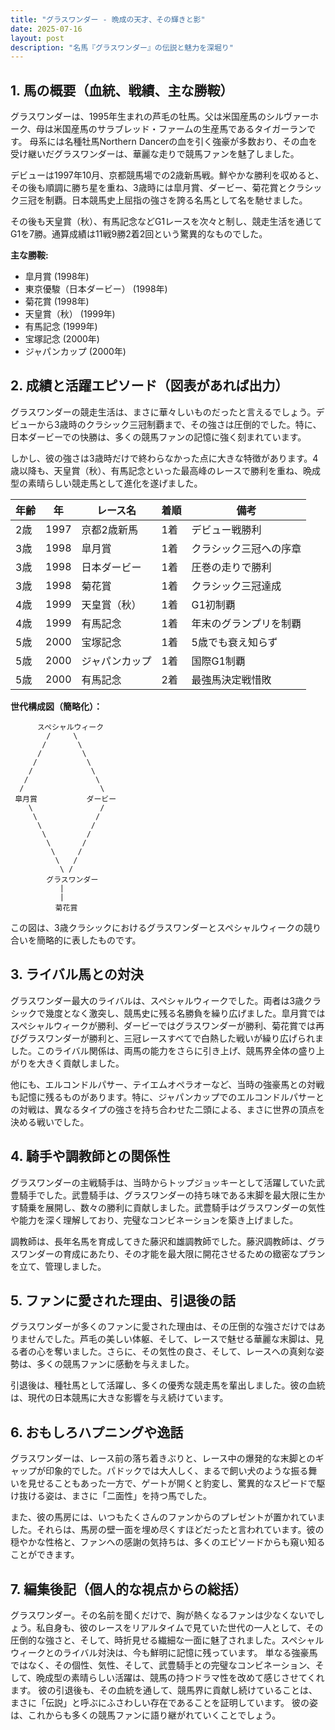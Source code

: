 ```yaml
---
title: "グラスワンダー - 晩成の天才、その輝きと影"
date: 2025-07-16
layout: post
description: "名馬『グラスワンダー』の伝説と魅力を深堀り"
---
```


## 1. 馬の概要（血統、戦績、主な勝鞍）

グラスワンダーは、1995年生まれの芦毛の牡馬。父は米国産馬のシルヴァーホーク、母は米国産馬のサラブレッド・ファームの生産馬であるタイガーランです。  母系には名種牡馬Northern Dancerの血を引く強豪が多数おり、その血を受け継いだグラスワンダーは、華麗な走りで競馬ファンを魅了しました。

デビューは1997年10月、京都競馬場での2歳新馬戦。鮮やかな勝利を収めると、その後も順調に勝ち星を重ね、3歳時には皐月賞、ダービー、菊花賞とクラシック三冠を制覇。日本競馬史上屈指の強さを誇る名馬として名を馳せました。

その後も天皇賞（秋）、有馬記念などG1レースを次々と制し、競走生活を通じてG1を7勝。通算成績は11戦9勝2着2回という驚異的なものでした。

**主な勝鞍:**

* 皐月賞 (1998年)
* 東京優駿（日本ダービー） (1998年)
* 菊花賞 (1998年)
* 天皇賞（秋） (1999年)
* 有馬記念 (1999年)
* 宝塚記念 (2000年)
* ジャパンカップ (2000年)


## 2. 成績と活躍エピソード（図表があれば出力）

グラスワンダーの競走生活は、まさに華々しいものだったと言えるでしょう。デビューから3歳時のクラシック三冠制覇まで、その強さは圧倒的でした。特に、日本ダービーでの快勝は、多くの競馬ファンの記憶に強く刻まれています。

しかし、彼の強さは3歳時だけで終わらなかった点に大きな特徴があります。4歳以降も、天皇賞（秋）、有馬記念といった最高峰のレースで勝利を重ね、晩成型の素晴らしい競走馬として進化を遂げました。

| 年齢 | 年 | レース名 | 着順 | 備考 |
|---|---|---|---|---|
| 2歳 | 1997 | 京都2歳新馬 | 1着 | デビュー戦勝利 |
| 3歳 | 1998 | 皐月賞 | 1着 | クラシック三冠への序章 |
| 3歳 | 1998 | 日本ダービー | 1着 | 圧巻の走りで勝利 |
| 3歳 | 1998 | 菊花賞 | 1着 | クラシック三冠達成 |
| 4歳 | 1999 | 天皇賞（秋） | 1着 | G1初制覇 |
| 4歳 | 1999 | 有馬記念 | 1着 | 年末のグランプリを制覇 |
| 5歳 | 2000 | 宝塚記念 | 1着 | 5歳でも衰え知らず |
| 5歳 | 2000 | ジャパンカップ | 1着 | 国際G1制覇 |
| 5歳 | 2000 | 有馬記念 | 2着 |  最強馬決定戦惜敗 |


**世代構成図（簡略化）：**

```
      スペシャルウィーク
        /     \
       /       \
      /         \
     /           \
    /             \
   /               \
  /                 \
 皐月賞           ダービー
    \               /
     \             /
      \           /
       \         /
        \       /
         \     /
          \   /
           \ /
        グラスワンダー
           |
           |
          菊花賞
```

この図は、3歳クラシックにおけるグラスワンダーとスペシャルウィークの競り合いを簡略的に表したものです。


## 3. ライバル馬との対決

グラスワンダー最大のライバルは、スペシャルウィークでした。両者は3歳クラシックで幾度となく激突し、競馬史に残る名勝負を繰り広げました。皐月賞ではスペシャルウィークが勝利、ダービーではグラスワンダーが勝利、菊花賞では再びグラスワンダーが勝利と、三冠レースすべてで白熱した戦いが繰り広げられました。このライバル関係は、両馬の能力をさらに引き上げ、競馬界全体の盛り上がりを大きく貢献しました。

他にも、エルコンドルパサー、テイエムオペラオーなど、当時の強豪馬との対戦も記憶に残るものがあります。特に、ジャパンカップでのエルコンドルパサーとの対戦は、異なるタイプの強さを持ち合わせた二頭による、まさに世界の頂点を決める戦いでした。


## 4. 騎手や調教師との関係性

グラスワンダーの主戦騎手は、当時からトップジョッキーとして活躍していた武豊騎手でした。武豊騎手は、グラスワンダーの持ち味である末脚を最大限に生かす騎乗を展開し、数々の勝利に貢献しました。武豊騎手はグラスワンダーの気性や能力を深く理解しており、完璧なコンビネーションを築き上げました。

調教師は、長年名馬を育成してきた藤沢和雄調教師でした。藤沢調教師は、グラスワンダーの育成にあたり、その才能を最大限に開花させるための緻密なプランを立て、管理しました。


## 5. ファンに愛された理由、引退後の話

グラスワンダーが多くのファンに愛された理由は、その圧倒的な強さだけではありませんでした。芦毛の美しい体躯、そして、レースで魅せる華麗な末脚は、見る者の心を奪いました。さらに、その気性の良さ、そして、レースへの真剣な姿勢は、多くの競馬ファンに感動を与えました。

引退後は、種牡馬として活躍し、多くの優秀な競走馬を輩出しました。彼の血統は、現代の日本競馬に大きな影響を与え続けています。


## 6. おもしろハプニングや逸話

グラスワンダーは、レース前の落ち着きぶりと、レース中の爆発的な末脚とのギャップが印象的でした。パドックでは大人しく、まるで飼い犬のような振る舞いを見せることもあった一方で、ゲートが開くと豹変し、驚異的なスピードで駆け抜ける姿は、まさに「二面性」を持つ馬でした。

また、彼の馬房には、いつもたくさんのファンからのプレゼントが置かれていました。それらは、馬房の壁一面を埋め尽くすほどだったと言われています。彼の穏やかな性格と、ファンへの感謝の気持ちは、多くのエピソードからも窺い知ることができます。


## 7. 編集後記（個人的な視点からの総括）

グラスワンダー。その名前を聞くだけで、胸が熱くなるファンは少なくないでしょう。私自身も、彼のレースをリアルタイムで見ていた世代の一人として、その圧倒的な強さと、そして、時折見せる繊細な一面に魅了されました。スペシャルウィークとのライバル対決は、今も鮮明に記憶に残っています。  単なる強豪馬ではなく、その個性、気性、そして、武豊騎手との完璧なコンビネーション、そして、晩成型の素晴らしい活躍は、競馬の持つドラマ性を改めて感じさせてくれます。  彼の引退後も、その血統を通して、競馬界に貢献し続けていることは、まさに「伝説」と呼ぶにふさわしい存在であることを証明しています。  彼の姿は、これからも多くの競馬ファンに語り継がれていくことでしょう。
